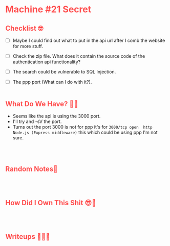 # <span style="color:#FF5050">Machine #21 Secret</span>  


## <span style="color:#FF5050">Checklist 🤓   

- [ ] Maybe I could find out what to put in the api url after I comb the website for more stuff.
- [ ] Check the zip file. What does it contain the source code of the authentication api functionality?
- [ ] The search could be vulnerable to SQL Injection.
- [ ] The ppp port (What can I do with it?).
<br/><br/>


## <span style="color:#FF5050">What Do We Have? 🤔🤔 

* Seems like the api is using the 3000 port.
* I'll try and -sV the port.
* Turns out the port 3000 is not for ppp it's for `3000/tcp open  http    Node.js (Express middleware)` this which could be using ppp I'm not sure.

<br/><br/>


## <span style="color:#FF5050">Random Notes👀  

<br/><br/>

## <span style="color:#FF5050">How Did I Own This Shit 😎🥳 


<br/><br/>

## <span style="color:#FF5050">Writeups ✍🏽📓   


<br/><br/> 
